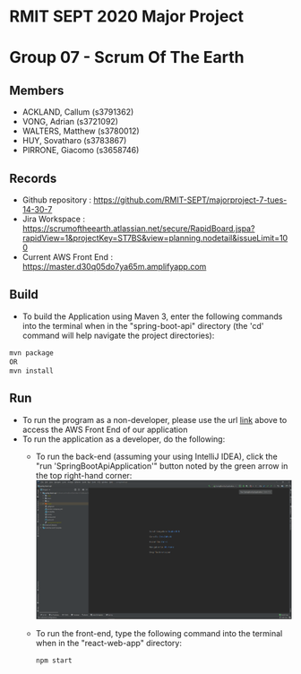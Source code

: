 # RMIT SEPT 2020 Major Project

# Group 07 - Scrum Of The Earth

## Members
* ACKLAND, Callum (s3791362)
* VONG, Adrian (s3721092)
* WALTERS, Matthew (s3780012) 
* HUY, Sovatharo (s3783867)
* PIRRONE, Giacomo (s3658746)

## Records

* Github repository : https://github.com/RMIT-SEPT/majorproject-7-tues-14-30-7
* Jira Workspace : https://scrumoftheearth.atlassian.net/secure/RapidBoard.jspa?rapidView=1&projectKey=ST7BS&view=planning.nodetail&issueLimit=100
* Current AWS Front End : https://master.d30q05do7ya65m.amplifyapp.com


## Build
* To build the Application using Maven 3, enter the following commands into the terminal when in the "spring-boot-api" directory (the 'cd' command will help navigate the project directories):
```
mvn package
OR
mvn install
```
## Run
* To run the program as a non-developer, please use the url [link](https://master.d30q05do7ya65m.amplifyapp.com) above to access the AWS Front End of our application
* To run the application as a developer, do the following:
  * To run the back-end (assuming your using IntelliJ IDEA), click the "run 'SpringBootApiApplication'" button noted by the green arrow in the top right-hand corner:
![alt text](readmePhoto\IntelliJ.PNG)

  * To run the front-end, type the following command into the terminal when in the "react-web-app" directory:
    ```
    npm start
    ```
